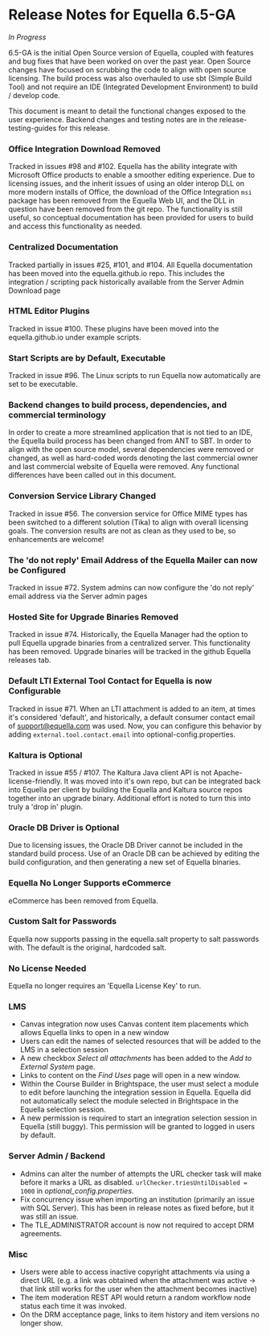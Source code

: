 # Release Notes for Equella 6.5-GA

*_In Progress_*

6.5-GA is the initial Open Source version of Equella, coupled with features and bug fixes that have been worked on over the past year.  Open Source changes have focused on scrubbing the code to align with open source licensing.  The build process was also overhauled to use sbt (Simple Build Tool) and not require an IDE (Integrated Development Environment) to build / develop code. 

This document is meant to detail the functional changes exposed to the user experience.  Backend changes and testing notes are in the release-testing-guides for this release.

### Office Integration Download Removed
Tracked in issues #98 and #102.  Equella has the ability integrate with Microsoft Office products to enable a smoother editing experience.  Due to licensing issues, and the inherit issues of using an older interop DLL on more modern installs of Office, the download of the Office Integration ```msi``` package has been removed from the Equella Web UI, and the DLL in question have been removed from the git repo.  The functionality is still useful, so conceptual documentation has been provided for users to build and access this functionality as needed.

### Centralized Documentation
Tracked partially in issues #25, #101, and #104.  All Equella documentation has been moved into the equella.github.io repo.  This includes the integration / scripting pack historically available from the Server Admin Download page

### HTML Editor Plugins
Tracked in issue #100.  These plugins have been moved into the equella.github.io under example scripts.

### Start Scripts are by Default, Executable
Tracked in issue #96.  The Linux scripts to run Equella now automatically are set to be executable.

### Backend changes to build process, dependencies, and commercial terminology
In order to create a more streamlined application that is not tied to an IDE, the Equella build process has been changed from ANT to SBT.  In order to align with the open source model, several dependencies were removed or changed, as well as hard-coded words denoting the last commercial owner and last commercial website of Equella were removed.  Any functional differences have been called out in this document.

### Conversion Service Library Changed
Tracked in issue #56.  The conversion service for Office MIME types has been switched to a different solution (Tika) to align with overall licensing goals.  The conversion results are not as clean as they used to be, so enhancements are welcome!

### The 'do not reply' Email Address of the Equella Mailer can now be Configured
Tracked in issue #72.  System admins can now configure the 'do not reply' email address via the Server admin pages

### Hosted Site for Upgrade Binaries Removed 
Tracked in issue #74.  Historically, the Equella Manager had the option to pull Equella upgrade binaries from a centralized server.  This functionality has been removed.  Upgrade binaries will be tracked in the github Equella releases tab.

### Default LTI External Tool Contact for Equella is now Configurable
Tracked in issue #71.  When an LTI attachment is added to an item, at times it's considered 'default', and historically, a default consumer contact email of support@equella.com was used.  Now, you can configure this behavior by adding ```external.tool.contact.email``` into optional-config.properties.

### Kaltura is Optional
Tracked in issue #55 / #107.  The Kaltura Java client API is not Apache-license-friendly.  It was moved into it's own repo, but can be integrated back into Equella per client by building the Equella and Kaltura source repos together into an upgrade binary.  Additional effort is noted to turn this into truly a 'drop in' plugin.

### Oracle DB Driver is Optional
Due to licensing issues, the Oracle DB Driver cannot be included in the standard build process.  Use of an Oracle DB can be achieved by editing the build configuration, and then generating a new set of Equella binaries.

### Equella No Longer Supports eCommerce
eCommerce has been removed from Equella.

### Custom Salt for Passwords
Equella now supports passing in the equella.salt property to salt passwords with.  The default is the original, hardcoded salt.

### No License Needed
Equella no longer requires an 'Equella License Key' to run.

### LMS
* Canvas integration now uses Canvas content item placements which allows Equella links to open in a new window
* Users can edit the names of selected resources that will be added to the LMS in a selection session
* A new checkbox _Select all attachments_ has been added to the _Add to External System_ page.
* Links to content on the _Find Uses_ page will open in a new window.
* Within the Course Builder in Brightspace, the user must select a module to edit before launching the integration 
session in Equella. Equella did not automatically select the module selected in Brightspace in the Equella selection session.
* A new permission is required to start an integration selection session in Equella (still buggy).  This permission will be granted to logged in users by default.

### Server Admin / Backend
* Admins can alter the number of attempts the URL checker task will make before it marks a URL as disabled. ```urlChecker.triesUntilDisabled = 1000``` in _optional_config.properties_.
* Fix concurrency issue when importing an institution (primarily an issue with SQL Server).  This has been in release notes as fixed before, but it was still an issue.
* The TLE_ADMINISTRATOR account is now not required to accept DRM agreements.

### Misc
* Users were able to access inactive copyright attachments via using a direct URL (e.g. a link was obtained when the attachment was active -> that link still works for the user when the attachment becomes inactive)
* The item moderation REST API would return a random workflow node status each time it was invoked.
* On the DRM acceptance page, links to item history and item versions no longer show.
